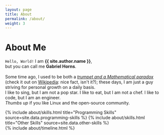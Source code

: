 ```yaml
---
layout: page
title: About
permalink: /about/
weight: 3
---
```


# **About Me**

`Hello, World!` I am **{{ site.author.name }}**,<br>
but you can call me **Gabriel Horns**.<br><br>
Some time ago, I used to be both a [*trumpet and a Mathematical paradox*](https://en.wikipedia.org/wiki/Gabriel%27s_Horn) (check it out on [Wikipedia](https://en.wikipedia.org/wiki/Gabriel%27s_Horn): nice fact, isn't it?); these days, I am just a guy striving for personal growth on a daily basis.<br>
I like to sing, but I am not a pop star. I like to eat, but I am not a chef. I like to code, but I am an engineer.<br>
*Thumbs up* if you like Linux and the open-source community.

<div class="row">
{% include about/skills.html title="Programming Skills" source=site.data.programming-skills %}
{% include about/skills.html title="Other Skills" source=site.data.other-skills %}
</div>

<div class="row">
{% include about/timeline.html %}
</div>